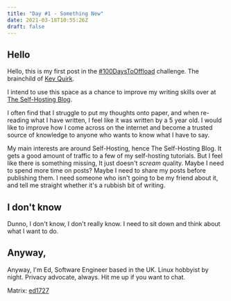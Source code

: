 ```yaml
---
title: "Day #1 - Something New"
date: 2021-03-18T10:55:26Z
draft: false
---
```


## Hello

Hello, this is my first post in the [#100DaysToOffload](https://100daystooffload.com) challenge. The brainchild of [Kev Quirk](https://kevq.uk).

I intend to use this space as a chance to improve my writing skills over at [The Self-Hosting Blog](https://theselfhostingblog.com).

I often find that I struggle to put my thoughts onto paper, and when re-reading what I have written, I feel like it was written by a 5 year old. I would like to improve how I come across on the internet and become a trusted source of knowledge to anyone who wants to know what I have to say.

My main interests are around Self-Hosting, hence The Self-Hosting Blog. It gets a good amount of traffic to a few of my self-hosting tutorials. But I feel like there is something missing, It just doesn't *scream* quality. Maybe I need to spend more time on posts? Maybe I need to share my posts before publishing them. I need someone who isn't going to be my friend about it, and tell me straight whether it's a rubbish bit of writing.

## I don't know

Dunno, I don't know, I don't really know. I need to sit down and think about what I want to do.

## Anyway,

Anyway, I'm Ed, Software Engineer based in the UK. Linux hobbyist by night. Privacy advocate, always. Hit me up if you want to chat.

Matrix: [ed1727](https://matrix.to/#/@ed1727:matrix.org)
